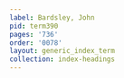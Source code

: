 ```yaml
---
label: Bardsley, John
pid: term390
pages: '736'
order: '0078'
layout: generic_index_term
collection: index-headings
---
```

